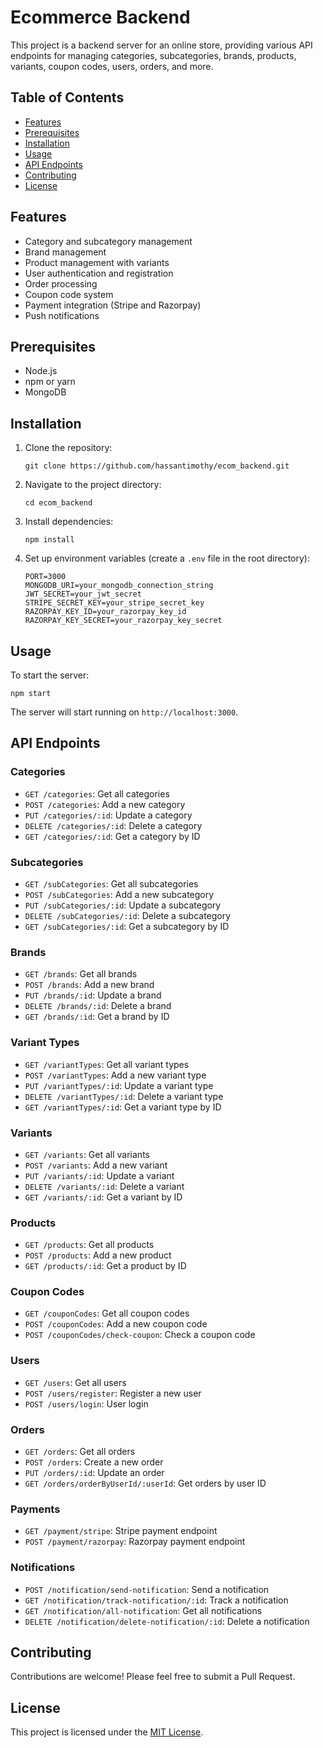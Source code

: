 # Ecommerce Backend

This project is a backend server for an online store, providing various API endpoints for managing categories, subcategories, brands, products, variants, coupon codes, users, orders, and more.

## Table of Contents

- [Features](#features)
- [Prerequisites](#prerequisites)
- [Installation](#installation)
- [Usage](#usage)
- [API Endpoints](#api-endpoints)
- [Contributing](#contributing)
- [License](#license)

## Features

- Category and subcategory management
- Brand management
- Product management with variants
- User authentication and registration
- Order processing
- Coupon code system
- Payment integration (Stripe and Razorpay)
- Push notifications

## Prerequisites

- Node.js
- npm or yarn
- MongoDB

## Installation

1. Clone the repository:
   ```
   git clone https://github.com/hassantimothy/ecom_backend.git
   ```

2. Navigate to the project directory:
   ```
   cd ecom_backend
   ```

3. Install dependencies:
   ```
   npm install
   ```

4. Set up environment variables (create a `.env` file in the root directory):
   ```
   PORT=3000
   MONGODB_URI=your_mongodb_connection_string
   JWT_SECRET=your_jwt_secret
   STRIPE_SECRET_KEY=your_stripe_secret_key
   RAZORPAY_KEY_ID=your_razorpay_key_id
   RAZORPAY_KEY_SECRET=your_razorpay_key_secret
   ```

## Usage

To start the server:

```
npm start
```

The server will start running on `http://localhost:3000`.

## API Endpoints

### Categories

- `GET /categories`: Get all categories
- `POST /categories`: Add a new category
- `PUT /categories/:id`: Update a category
- `DELETE /categories/:id`: Delete a category
- `GET /categories/:id`: Get a category by ID

### Subcategories

- `GET /subCategories`: Get all subcategories
- `POST /subCategories`: Add a new subcategory
- `PUT /subCategories/:id`: Update a subcategory
- `DELETE /subCategories/:id`: Delete a subcategory
- `GET /subCategories/:id`: Get a subcategory by ID

### Brands

- `GET /brands`: Get all brands
- `POST /brands`: Add a new brand
- `PUT /brands/:id`: Update a brand
- `DELETE /brands/:id`: Delete a brand
- `GET /brands/:id`: Get a brand by ID

### Variant Types

- `GET /variantTypes`: Get all variant types
- `POST /variantTypes`: Add a new variant type
- `PUT /variantTypes/:id`: Update a variant type
- `DELETE /variantTypes/:id`: Delete a variant type
- `GET /variantTypes/:id`: Get a variant type by ID

### Variants

- `GET /variants`: Get all variants
- `POST /variants`: Add a new variant
- `PUT /variants/:id`: Update a variant
- `DELETE /variants/:id`: Delete a variant
- `GET /variants/:id`: Get a variant by ID

### Products

- `GET /products`: Get all products
- `POST /products`: Add a new product
- `GET /products/:id`: Get a product by ID

### Coupon Codes

- `GET /couponCodes`: Get all coupon codes
- `POST /couponCodes`: Add a new coupon code
- `POST /couponCodes/check-coupon`: Check a coupon code

### Users

- `GET /users`: Get all users
- `POST /users/register`: Register a new user
- `POST /users/login`: User login

### Orders

- `GET /orders`: Get all orders
- `POST /orders`: Create a new order
- `PUT /orders/:id`: Update an order
- `GET /orders/orderByUserId/:userId`: Get orders by user ID

### Payments

- `GET /payment/stripe`: Stripe payment endpoint
- `POST /payment/razorpay`: Razorpay payment endpoint

### Notifications

- `POST /notification/send-notification`: Send a notification
- `GET /notification/track-notification/:id`: Track a notification
- `GET /notification/all-notification`: Get all notifications
- `DELETE /notification/delete-notification/:id`: Delete a notification

## Contributing

Contributions are welcome! Please feel free to submit a Pull Request.

## License

This project is licensed under the [MIT License](LICENSE).
